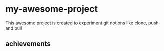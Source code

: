 # my-awesome-project
This awesome project is created to experiment git notions like clone, push and pull
## achievements